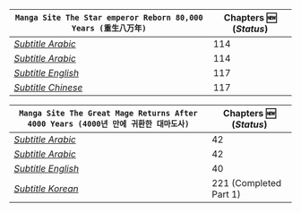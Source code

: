 | **``Manga Site The Star emperor Reborn 80,000 Years (重生八万年)``** | Chapters :new: (_Status_) |
|-------|------|
| _[Subtitle Arabic](https://www.azoramanga.com/manga/the-star-emperor/)_ | 114 |
| _[Subtitle Arabic](https://mangakm.com/manga/the-star-emperor/)_ | 114 |
| _[Subtitle English](https://mangabob.com/manga/reborn-80000-years/)_ | 117 |
| _[Subtitle Chinese](https://www.ohmanhua.com/13410/)_ | 117 |


| **``Manga Site The Great Mage Returns After 4000 Years (4000년 만에 귀환한 대마도사)``** | Chapters :new: (_Status_) |
|------|-----|
|_[Subtitle Arabic](https://www.azoramanga.com/manga/the-great-mage-returns-after-4000-years/)_ | 42 |
|_[Subtitle Arabic](https://mangalek.com/manga/the-great-mage-returns-after-4000-years/)_ | 42 |
|_[Subtitle English](https://toonily.net/manga/the-great-mage-returns-after-4000-years/)_ | 40 |
|_[Subtitle Korean](https://page.kakao.com/home?seriesId=50621874&page=1)_ | 221 (Completed Part 1) |

<!--[Subtitle Korean](https://namu.wiki/w/4000%EB%85%84%20%EB%A7%8C%EC%97%90%20%EA%B7%80%ED%99%98%ED%95%9C%20%EB%8C%80%EB%A7%88%EB%8F%84%EC%82%AC)-->
